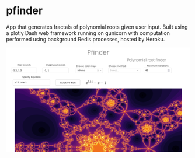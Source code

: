 # pfinder
App that generates fractals of polynomial roots given user input.  Built using a plotly Dash web framework running on gunicorn with computation performed using background Redis processes, hosted by Heroku.

![screenshot](/assets/screenshot.png)



